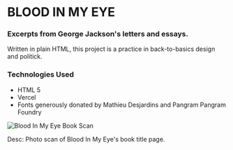 # BLOOD IN MY EYE
### Excerpts from George Jackson's letters and essays.

Written in plain HTML, this project is a practice in back-to-basics design and politick.

### Technologies Used

- HTML 5
- Vercel
- Fonts generously donated by Mathieu Desjardins and Pangram Pangram Foundry


![Blood In My Eye Book Scan](https://i.imgur.com/V8pjC1K.jpg?1)

Desc: Photo scan of Blood In My Eye's book title page.